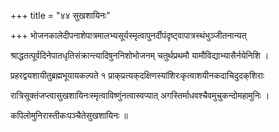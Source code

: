 +++
title = "४४ सुखशायिनः"

+++
भोजनकालेदीपनाशेपात्रमालभ्यसूर्यस्मृत्वापुनर्दीपंदृष्ट्वापात्रस्थंभुञ्जीतनान्यत्

श्राद्धतत्पूर्वदिनेपातधृतिसंक्रान्त्यादिषुननिशोभोजनम् चतुर्थप्रथमौ यामौविद्याभ्यासैर्नयेनिशि ।

प्रहरद्वयशायीतुब्रह्मभूयायकल्पते १ प्राक्‌प्रत्यक्‌दक्षिणस्यांशिरःकृत्वाशयीनकदाचिदुदक्‌शिराः

रात्रिसूक्तंजप्त्वासुखशायिनःस्मृत्वाविष्णुंनत्वास्वप्यात् अगस्तिर्माधवश्चैवमुचुकन्दोमहामुनिः ।

कपिलोमुनिरास्तीकःपञ्चैतेसुखशायिनः ॥
